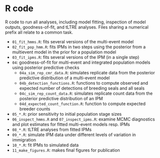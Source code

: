# R code 

R code to run all analyses, including model fitting, inspection of model outputs, goodness-of-fit, and
tLTRE analyses. Files sharing a numerical prefix all relate to a common task.

- `01_fit_hmms.R`: fits several versions of the multi-event model
- `02_fit_pop_hmm.R`: fits IPMs in two steps using the posterior from a multievent model in the prior for a population model
- `03_fit_ipms.R`: fits several versions of the IPM (in a single step)
- `04`: goodness-of-fit for multi-event and integrated population models using posterior predictive checks
  - `04a_sim_rep_cmr_data.R`: simulates replicate data from the posterior predictive distribution of a multi-event model
  - `04b_detection_functions.R`: functions to compute observed and expected number of detections of breeding seals and all seals
  - `04c_sim_rep_count_data.R`: simulates replicate count data from the posterior predictive distribution of an IPM
  - `04d_expected_count_function.R`: function to compute expected breeder counts
- `05_*.R`: prior sensitivity to initial population stage sizes
- `06_inspect_hmms.R` and `07_inspect_ipms.R`: examine MCMC diagnostics and plot estimates for fitted multi-event models resp. IPMs
- `08_*.R`: tLTRE analyses from fitted IPMs 
- `09_*.R`: simulate IPM data under different levels of variation in immigration
- `10_*.R`: fit IPMs to simulated data
- `11_make_figures.R`: makes final figures for publication


